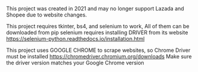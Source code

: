 This project was created in 2021 and may no longer support Lazada and Shopee due to website changes.

This project requires tkinter, bs4, and selenium to work, All of them can be downloaded from pip
selenium requires installing DRIVER from its website
https://selenium-python.readthedocs.io/installation.html

This project uses GOOGLE CHROME to scrape websites, so Chrome Driver must be installed
https://chromedriver.chromium.org/downloads
Make sure the driver version matches your Google Chrome version
